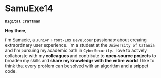 # SamuExe14

**`Digital Craftman`**

**Hey there,** 

I'm Samuele, a `Junior Front-End Developer` passionate about creating extraordinary user experience. I'm a student at the `University of Catania` and I'm pursuing my academic path in `CyberSecurity`. I love to actively collaborate with my **colleagues** and contribute to **open-source projects** to broaden my skills and **share my knowledge with the entire world**. I like to think that every problem can be solved with an algorithm and a snippet code. 

